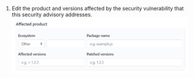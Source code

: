 1. Edit the product and versions affected by the security vulnerability that this security advisory addresses. ![Security advisory metadata](/assets/images/help/security/security-advisory-affected-product.png)
